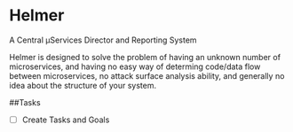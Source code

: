 # Helmer
A Central μServices Director and Reporting System


Helmer is designed to solve the problem of having an unknown number
of microservices, and having no easy way of determing code/data flow
between microservices, no attack surface analysis ability, and 
generally no idea about the structure of your system.


##Tasks
- [ ] Create Tasks and Goals 
